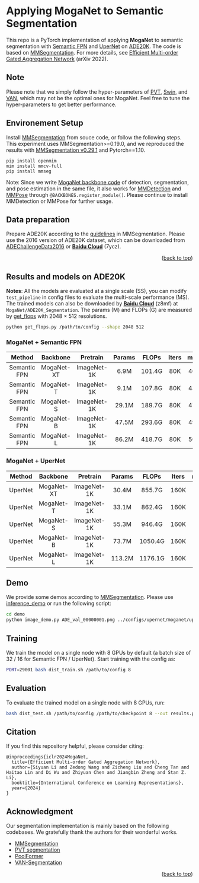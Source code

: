 # Applying MogaNet to Semantic Segmentation

This repo is a PyTorch implementation of applying **MogaNet** to semantic segmentation with [Semantic FPN](https://arxiv.org/abs/1901.02446) and [UperNet](https://arxiv.org/abs/1505.04597) on [ADE20K](https://arxiv.org/abs/1608.05442). The code is based on [MMSegmentation](https://github.com/open-mmlab/mmsegmentation/tree/v0.29.1).
For more details, see [Efficient Multi-order Gated Aggregation Network](https://arxiv.org/abs/2211.03295) (arXiv 2022).

## Note

Please note that we simply follow the hyper-parameters of [PVT](https://github.com/whai362/PVT/tree/v2/detection), [Swin](https://github.com/microsoft/Swin-Transformer), and [VAN](https://github.com/Visual-Attention-Network/VAN-Segmentation), which may not be the optimal ones for MogaNet. Feel free to tune the hyper-parameters to get better performance.

## Environement Setup

Install [MMSegmentation](https://github.com/open-mmlab/mmsegmentation/) from souce code, or follow the following steps. This experiment uses MMSegmentation>=0.19.0, and we reproduced the results with [MMSegmentation v0.29.1](https://github.com/open-mmlab/mmsegmentation/tree/v0.29.1) and Pytorch==1.10.
```
pip install openmim
mim install mmcv-full
pip install mmseg
```

Note: Since we write [MogaNet backbone code](../models/moganet.py) of detection, segmentation, and pose estimation in the same file, it also works for [MMDetection](https://github.com/open-mmlab/mmdetection/tree/v2.26.0) and [MMPose](https://github.com/open-mmlab/mmpose/tree/v0.29.0) through `@BACKBONES.register_module()`. Please continue to install MMDetection or MMPose for further usage.

## Data preparation

Prepare ADE20K according to the [guidelines](https://github.com/open-mmlab/mmsegmentation/blob/master/docs/dataset_prepare.md#prepare-datasets) in MMSegmentation. Please use the 2016 version of ADE20K dataset, which can be downloaded from [ADEChallengeData2016](data.csail.mit.edu/places/ADEchallenge/ADEChallengeData2016.zip) or [**Baidu Cloud**](https://pan.baidu.com/s/1EIrXVTOxX-cdhYVfqd9Vng?pwd=7ycz) (7ycz).

<p align="right">(<a href="#top">back to top</a>)</p>

## Results and models on ADE20K

**Notes**: All the models are evaluated at a single scale (SS), you can modify `test_pipeline` in config files to evaluate the multi-scale performance (MS). The trained models can also be downloaded by [**Baidu Cloud**](https://pan.baidu.com/s/1d5MTTC66gegehmfZvCQRUA?pwd=z8mf) (z8mf) at `MogaNet/ADE20K_Segmentation`. The params (M) and FLOPs (G) are measured by [get_flops](get_flops.py) with 2048 $\times$ 512 resolutions.
```bash
python get_flops.py /path/to/config --shape 2048 512
```

### MogaNet + Semantic FPN

| Method | Backbone | Pretrain | Params | FLOPs | Iters | mIoU | mAcc | Config | Download |
|:---:|:---:|:---:|:---:|:---:|:---:|:---:|:---:|:---:|:---:|
| Semantic FPN | MogaNet-XT | ImageNet-1K | 6.9M | 101.4G | 80K | 40.3 | 52.4 | [config](configs/sem_fpn/moganet/fpn_moganet_xtiny_80k_ade20k.py) | [log](https://github.com/Westlake-AI/MogaNet/releases/download/moganet-seg-weights/fpn_moganet_xtiny_80k_ade20k.log.json) / [model](https://github.com/Westlake-AI/MogaNet/releases/download/moganet-seg-weights/fpn_moganet_xtiny_80k_ade20k.pth) |
| Semantic FPN | MogaNet-T | ImageNet-1K | 9.1M | 107.8G | 80K | 43.1 | 55.4 | [config](configs/sem_fpn/moganet/fpn_moganet_tiny_80k_ade20k.py) | [log](https://github.com/Westlake-AI/MogaNet/releases/download/moganet-seg-weights/fpn_moganet_tiny_80k_ade20k.log.json) / [model](https://github.com/Westlake-AI/MogaNet/releases/download/moganet-seg-weights/fpn_moganet_tiny_80k_ade20k.pth) |
| Semantic FPN | MogaNet-S | ImageNet-1K | 29.1M | 189.7G | 80K | 47.7 | 59.8 | [config](configs/sem_fpn/moganet/fpn_moganet_small_80k_ade20k.py) | [log](https://github.com/Westlake-AI/MogaNet/releases/download/moganet-seg-weights/fpn_moganet_small_80k_ade20k.log.json) / [model](https://github.com/Westlake-AI/MogaNet/releases/download/moganet-seg-weights/fpn_moganet_small_80k_ade20k.pth) |
| Semantic FPN | MogaNet-B | ImageNet-1K | 47.5M | 293.6G | 80K | 49.3 | 61.6 | [config](configs/sem_fpn/moganet/fpn_moganet_base_80k_ade20k.py) | [log](https://github.com/Westlake-AI/MogaNet/releases/download/moganet-seg-weights/fpn_moganet_base_80k_ade20k.log.json) / [model](https://github.com/Westlake-AI/MogaNet/releases/download/moganet-seg-weights/fpn_moganet_base_80k_ade20k.pth) |
| Semantic FPN | MogaNet-L | ImageNet-1K | 86.2M | 418.7G | 80K | 50.2 | 63.0 | [config](configs/sem_fpn/moganet/fpn_moganet_large_80k_ade20k.py) | [log](https://github.com/Westlake-AI/MogaNet/releases/download/moganet-seg-weights/fpn_moganet_large_80k_ade20k.log.json) / [model](https://github.com/Westlake-AI/MogaNet/releases/download/moganet-seg-weights/fpn_moganet_large_80k_ade20k.pth) |

### MogaNet + UperNet

| Method | Backbone | Pretrain | Params | FLOPs | Iters | mIoU | mAcc | Config | Download |
|:---:|:---:|:---:|:---:|:---:|:---:|:---:|:---:|:---:|:---:|
| UperNet | MogaNet-XT | ImageNet-1K | 30.4M | 855.7G | 160K | 42.2 | 55.1 | [config](configs/upernet/moganet/upernet_moganet_xtiny_512x512_160k_ade20k.py) | [log](https://github.com/Westlake-AI/MogaNet/releases/download/moganet-seg-weights/upernet_moganet_xtiny_512x512_160k_ade20k.log.json) / [model](https://github.com/Westlake-AI/MogaNet/releases/download/moganet-seg-weights/upernet_moganet_xtiny_512x512_160k_ade20k.pth) |
| UperNet | MogaNet-T | ImageNet-1K | 33.1M | 862.4G | 160K | 43.7 | 57.1 | [config](configs/upernet/moganet/upernet_moganet_tiny_512x512_160k_ade20k.py) | [log](https://github.com/Westlake-AI/MogaNet/releases/download/moganet-seg-weights/upernet_moganet_tiny_512x512_160k_ade20k.log.json) / [model](https://github.com/Westlake-AI/MogaNet/releases/download/moganet-seg-weights/upernet_moganet_tiny_512x512_160k_ade20k.pth) |
| UperNet | MogaNet-S | ImageNet-1K | 55.3M | 946.4G | 160K | 49.2 | 61.6 | [config](configs/upernet/moganet/upernet_moganet_small_512x512_160k_ade20k.py) | [log](https://github.com/Westlake-AI/MogaNet/releases/download/moganet-seg-weights/upernet_moganet_small_512x512_160k_ade20k.log.json) / [model](https://github.com/Westlake-AI/MogaNet/releases/download/moganet-seg-weights/upernet_moganet_small_512x512_160k_ade20k.pth) |
| UperNet | MogaNet-B | ImageNet-1K | 73.7M | 1050.4G | 160K | 50.1 | 63.4 | [config](configs/upernet/moganet/upernet_moganet_base_512x512_160k_ade20k.py) | [log](https://github.com/Westlake-AI/MogaNet/releases/download/moganet-seg-weights/upernet_moganet_base_512x512_160k_ade20k.log.json) / [model](https://github.com/Westlake-AI/MogaNet/releases/download/moganet-seg-weights/upernet_moganet_base_512x512_160k_ade20k.pth) |
| UperNet | MogaNet-L | ImageNet-1K | 113.2M | 1176.1G | 160K | 50.9 | 63.5 | [config](configs/upernet/moganet/upernet_moganet_large_512x512_160k_ade20k.py) | [log](https://github.com/Westlake-AI/MogaNet/releases/download/moganet-seg-weights/upernet_moganet_large_512x512_160k_ade20k.log.json) / [model](https://github.com/Westlake-AI/MogaNet/releases/download/moganet-seg-weights/upernet_moganet_large_512x512_160k_ade20k.pth) |

## Demo

We provide some demos according to [MMSegmentation](https://github.com/open-mmlab/mmsegmentation/demo). Please use [inference_demo](./demo/inference_demo.ipynb) or run the following script:
```bash
cd demo
python image_demo.py ADE_val_00000001.png ../configs/upernet/moganet/upernet_moganet_small_512x512_160k_ade20k.py ../work_dirs/checkpoints/upernet_moganet_small_512x512_160k_ade20k.pth --out-file pred.png
```

## Training

We train the model on a single node with 8 GPUs by default (a batch size of 32 / 16 for Semantic FPN / UperNet). Start training with the config as:
```bash
PORT=29001 bash dist_train.sh /path/to/config 8
```

## Evaluation

To evaluate the trained model on a single node with 8 GPUs, run:
```bash
bash dist_test.sh /path/to/config /path/to/checkpoint 8 --out results.pkl --eval mIoU
```

## Citation

If you find this repository helpful, please consider citing:
```
@inproceedings{iclr2024MogaNet,
  title={Efficient Multi-order Gated Aggregation Network},
  author={Siyuan Li and Zedong Wang and Zicheng Liu and Cheng Tan and Haitao Lin and Di Wu and Zhiyuan Chen and Jiangbin Zheng and Stan Z. Li},
  booktitle={International Conference on Learning Representations},
  year={2024}
}
```

## Acknowledgment
Our segmentation implementation is mainly based on the following codebases. We gratefully thank the authors for their wonderful works.

- [MMSegmentation](https://github.com/open-mmlab/mmsegmentation)
- [PVT segmentation](https://github.com/whai362/PVT/tree/v2/segmentation)
- [PoolFormer](https://github.com/sail-sg/poolformer)
- [VAN-Segmentation](https://github.com/Visual-Attention-Network/VAN-Segmentation)

<p align="right">(<a href="#top">back to top</a>)</p>
